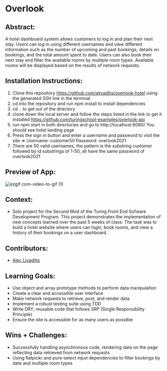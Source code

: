 # Overlook

## Abstract:
A hotel dashboard system allows customers to log in and plan their next stay. Users can log in using different usernames and view different information such as the number of upcoming and past bookings, details on bookings, and the total amount spent to date. Users can also book their next stay and filter the available rooms by multiple room types.  Available rooms will be displayed based on the results of network requests.

## Installation Instructions:
1. Clone this repository https://github.com/alivaditis/overlook-hotel using the generated SSH link in the terminal
1. cd into the repository and run npm install to install dependencies
1. cd .. to get out of the directory
1. clone down the local server and follow the steps listed in the link to get it installed https://github.com/turingschool-examples/overlook-api
1. run npm start in both directories and go to http://localhost:8080/ You should see hotel landing page
1. Press the sign in button and enter a username and password to visit the site => Username: customer50 Password: overlook2021
1. There are 50 valid usernames, the pattern is the substring customer followed by id substrings of 1-50, all have the same password of overlook2021


## Preview of App:

![ezgif com-video-to-gif (1)](https://github.com/alivaditis/overlook-hotel/assets/123565022/769d2175-6684-49cf-8485-867fc92fb2a7)

## Context:
- Solo project for the Second Mod of the Turing Front End Sofware Development Program.  This project demonstrates the implementation of new concepts learned over the past 5 weeks of class.  The task was to build a hotel website where users can login, book rooms, and view a history of their bookings on a user dashboard.

## Contributors:
- [Alec Livaditis](https://github.com/alivaditis)

## Learning Goals:
- Use object and array prototype methods to perform data manipulation
- Create a clear and accessible user interface
- Make network requests to retrieve, post, and render data
- Implement a robust testing suite using TDD
- Write DRY, reusable code that follows SRP (Single Responsibility Principle)
- Ensure the site is accessible for as many users as possible

## Wins + Challenges:
- Successfully handling asynchronous code, rendering data on the page reflecting data retrieved from network requests
- Using flatpickr and pure-select input dependencies to filter bookings by date and multiple room types
